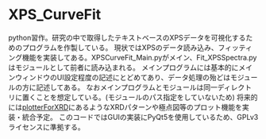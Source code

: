 # XPS_CurveFit
python習作。研究の中で取得したテキストベースのXPSデータを可視化するためのプログラムを作製している。
現状ではXPSのデータ読み込み、フィッティング機能を実装してある。XPSCurveFit_Main.pyがメイン、Fit_XPSSpectra.pyはモジュールとして前者に読み込まれる。
メインプログラムには基本的にメインウィンドウのUI設定程度の記述にとどめてあり、データ処理の殆どはモジュールの方に記述してある。
なおメインプログラムとモジュールは同一ディレクトリに置くことを想定している。(モジュールのパス指定をしていないため)
将来的には[plotterForXRD](https://github.com/lemo367/plotterForXRD)にあるようなXRDパターンや極点図等のプロット機能を実装・統合予定。
このコードではGUIの実装にPyQt5を使用しているため、GPLv3ライセンスに準拠する。